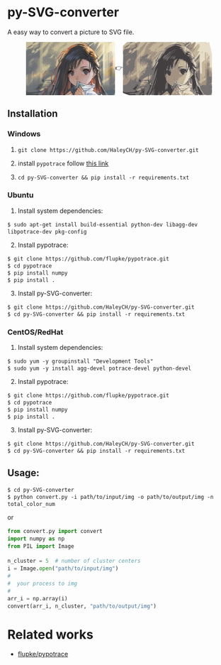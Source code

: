 # py-SVG-converter

A easy way to convert a picture to SVG file.
<div style="display:flex; justify-content:center; align-items: center; width: 100%">
    <img src="./docs/input.png" alt="input.png" style="width:40%" />
    <span>👉</span>
    <img src="./docs/output.svg" alt="output.svg" style="width:40%;" />
</div>

## Installation

### Windows
 
 1. `git clone https://github.com/HaleyCH/py-SVG-converter.git`

 2. install `pypotrace` follow [this link](https://github.com/flupke/pypotrace#windows)

 3. `cd py-SVG-converter && pip install -r requirements.txt`

 ### Ubuntu

1. Install system dependencies:
```shell
$ sudo apt-get install build-essential python-dev libagg-dev libpotrace-dev pkg-config
```

2. Install pypotrace:
```shell
$ git clone https://github.com/flupke/pypotrace.git
$ cd pypotrace
$ pip install numpy
$ pip install .
```

3. Install py-SVG-converter:
```shell
$ git clone https://github.com/HaleyCH/py-SVG-converter.git
$ cd py-SVG-converter && pip install -r requirements.txt
```

### CentOS/RedHat

1. Install system dependencies:
```shell
$ sudo yum -y groupinstall "Development Tools"
$ sudo yum -y install agg-devel potrace-devel python-devel
```

2. Install pypotrace:
```shell
$ git clone https://github.com/flupke/pypotrace.git
$ cd pypotrace
$ pip install numpy
$ pip install .
```

3. Install py-SVG-converter:
```shell
$ git clone https://github.com/HaleyCH/py-SVG-converter.git
$ cd py-SVG-converter && pip install -r requirements.txt
```

## Usage:

```shell
$ cd py-SVG-converter
$ python convert.py -i path/to/input/img -o path/to/output/img -n total_color_num
```

or

```python
from convert.py import convert
import numpy as np
from PIL import Image

n_cluster = 5  # number of cluster centers
i = Image.open("path/to/input/img")
#
#  your process to img
#
arr_i = np.array(i)
convert(arr_i, n_cluster, "path/to/output/img")
```

# Related works

- [flupke/pypotrace](https://github.com/flupke/pypotrace)
